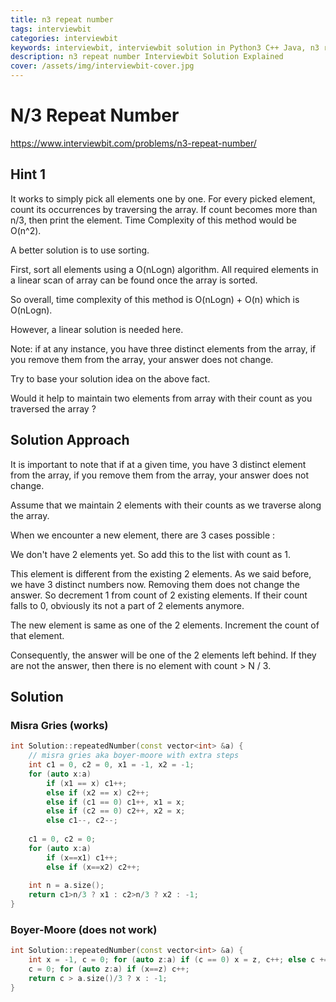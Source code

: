 ```yaml
---
title: n3 repeat number
tags: interviewbit
categories: interviewbit
keywords: interviewbit, interviewbit solution in Python3 C++ Java, n3 repeat number solution
description: n3 repeat number Interviewbit Solution Explained
cover: /assets/img/interviewbit-cover.jpg
---
```


# N/3 Repeat Number

https://www.interviewbit.com/problems/n3-repeat-number/

## Hint 1

It works to simply pick all elements one by one. For every picked element, count its occurrences by traversing the array. 
If count becomes more than n/3, then print the element. Time Complexity of this method would be O(n^2).

A better solution is to use sorting.

First, sort all elements using a O(nLogn) algorithm. All required elements in a linear scan of array can be found once the array is sorted.

So overall, time complexity of this method is O(nLogn) + O(n) which is O(nLogn).

However, a linear solution is needed here.

Note: if at any instance, you have three distinct elements from the array, if you remove them from the array, your answer does not change.

Try to base your solution idea on the above fact.

Would it help to maintain two elements from array with their count as you traversed the array ?

## Solution Approach

It is important to note that if at a given time, you have 3 distinct element from the array, if you remove them from the array, your answer does not change.

Assume that we maintain 2 elements with their counts as we traverse along the array.

When we encounter a new element, there are 3 cases possible :

We don't have 2 elements yet. So add this to the list with count as 1.

This element is different from the existing 2 elements. As we said before, we have 3 distinct numbers now. Removing them does not change the answer. So decrement 1 from count of 2 existing elements. If their count falls to 0, obviously its not a part of 2 elements anymore.

The new element is same as one of the 2 elements. Increment the count of that element.

Consequently, the answer will be one of the 2 elements left behind. If they are not the answer, then there is no element with count > N / 3.

## Solution

### Misra Gries (works)

```cpp
int Solution::repeatedNumber(const vector<int> &a) {
    // misra gries aka boyer-moore with extra steps
    int c1 = 0, c2 = 0, x1 = -1, x2 = -1;
    for (auto x:a)
        if (x1 == x) c1++;
        else if (x2 == x) c2++;
        else if (c1 == 0) c1++, x1 = x;
        else if (c2 == 0) c2++, x2 = x;
        else c1--, c2--;
        
    c1 = 0, c2 = 0;
    for (auto x:a)
        if (x==x1) c1++;
        else if (x==x2) c2++;
        
    int n = a.size();
    return c1>n/3 ? x1 : c2>n/3 ? x2 : -1;
}
```

### Boyer-Moore (does not work)

```cpp
int Solution::repeatedNumber(const vector<int> &a) {
    int x = -1, c = 0; for (auto z:a) if (c == 0) x = z, c++; else c += x == z ? 1 : -1;
    c = 0; for (auto z:a) if (x==z) c++;
    return c > a.size()/3 ? x : -1;
}

```
